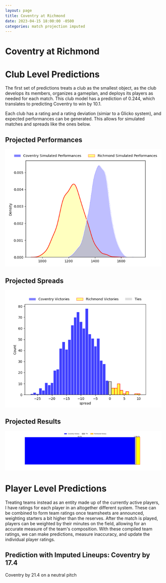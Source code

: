 ```yaml
---  
layout: page  
title: Coventry at Richmond  
date: 2023-04-15 18:00:00 -0500  
categories: match projection imputed  
---
```

# Coventry at Richmond

# Club Level Predictions


The first set of predictions treats a club as the smallest object, as the club develops its members, organizes a gameplan, and deploys its players as needed for each match. This club model has a prediction of 0.244, which translates to predicting Coventry to win by 10.1.

Each club has a rating and a rating deviation (simiar to a Glicko system), and expected performances can be generated. This allows for simulated matches and spreads like the ones below.
## Projected Performances


![Projected Performances](plots/performances_2023-04-15-Richmond-Coventry.png)
## Projected Spreads


![Projected Spreads](plots/spreads_2023-04-15-Richmond-Coventry.png)
## Projected Results


![Projected Results](plots/resultbar_2023-04-15-Richmond-Coventry.png)
# Player Level Predictions


Treating teams instead as an entity made up of the currently active players, I have ratings for each player in an altogether different system. These can be combined to form team ratings once teamsheets are announced, weighting starters a bit higher than the reserves. After the match is played, players can be weighted by their minutes on the field, allowing for an accurate measure of the team's composition. With these compiled team ratings, we can make predictions, measure inaccuracy, and update the individual player ratings.
## Prediction with Imputed Lineups: Coventry by 17.4


Coventry by 21.4 on a neutral pitch

